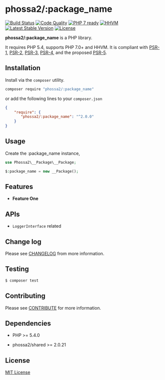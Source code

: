 # phossa2/:package_name
[![Build Status](https://travis-ci.org/phossa2/:package_name.svg?branch=master)](https://travis-ci.org/phossa2/:package_name)
[![Code Quality](https://scrutinizer-ci.com/g/phossa2/:package_name/badges/quality-score.png?b=master)](https://scrutinizer-ci.com/g/phossa2/:package_name/)
[![PHP 7 ready](http://php7ready.timesplinter.ch/phossa2/:package_name/master/badge.svg)](https://travis-ci.org/phossa2/:package_name)
[![HHVM](https://img.shields.io/hhvm/phossa2/:package_name.svg?style=flat)](http://hhvm.h4cc.de/package/phossa2/:package_name)
[![Latest Stable Version](https://img.shields.io/packagist/vpre/phossa2/:package_name.svg?style=flat)](https://packagist.org/packages/phossa2/:package_name)
[![License](https://poser.pugx.org/phossa2/:package_name/license)](http://mit-license.org/)

**phossa2/:package_name** is a PHP library.

It requires PHP 5.4, supports PHP 7.0+ and HHVM. It is compliant with [PSR-1][PSR-1],
[PSR-2][PSR-2], [PSR-3][PSR-3], [PSR-4][PSR-4], and the proposed [PSR-5][PSR-5].

[PSR-1]: http://www.php-fig.org/psr/psr-1/ "PSR-1: Basic Coding Standard"
[PSR-2]: http://www.php-fig.org/psr/psr-2/ "PSR-2: Coding Style Guide"
[PSR-3]: http://www.php-fig.org/psr/psr-3/ "PSR-3: Logger Interface"
[PSR-4]: http://www.php-fig.org/psr/psr-4/ "PSR-4: Autoloader"
[PSR-5]: https://github.com/phpDocumentor/fig-standards/blob/master/proposed/phpdoc.md "PSR-5: PHPDoc"

Installation
---
Install via the `composer` utility.

```bash
composer require "phossa2/:package_name"
```

or add the following lines to your `composer.json`

```json
{
    "require": {
       "phossa2/:package_name": "^2.0.0"
    }
}
```

Usage
---

Create the :package_name instance,

```php
use Phossa2\__Package\__Package;

$:package_name = new __Package();
```

Features
---

- <a name="anchor"></a>**Feature One**


APIs
---

- <a name="api"></a>`LoggerInterface` related

Change log
---

Please see [CHANGELOG](CHANGELOG.md) from more information.

Testing
---

```bash
$ composer test
```

Contributing
---

Please see [CONTRIBUTE](CONTRIBUTE.md) for more information.

Dependencies
---

- PHP >= 5.4.0

- phossa2/shared >= 2.0.21

License
---

[MIT License](http://mit-license.org/)
